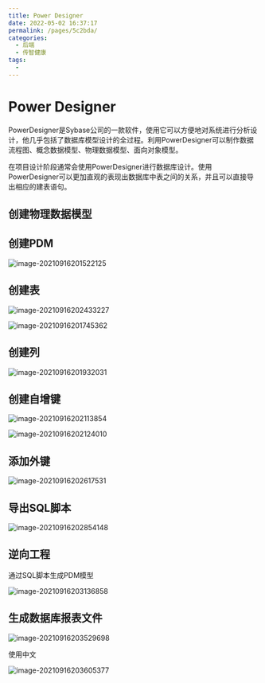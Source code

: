 ```yaml
---
title: Power Designer
date: 2022-05-02 16:37:17
permalink: /pages/5c2bda/
categories:
  - 后端
  - 传智健康
tags:
  - 
---
```

# Power Designer

PowerDesigner是Sybase公司的一款软件，使用它可以方便地对系统进行分析设计，他几乎包括了数据库模型设计的全过程。利用PowerDesigner可以制作数据流程图、概念数据模型、物理数据模型、面向对象模型。

在项目设计阶段通常会使用PowerDesigner进行数据库设计。使用PowerDesigner可以更加直观的表现出数据库中表之间的关系，并且可以直接导出相应的建表语句。



## 创建物理数据模型



## 创建PDM

![image-20210916201522125](https://cdn.jsdelivr.net/gh/Iekrwh/images/md-images/image-20210916201522125.png)

## 创建表

![image-20210916202433227](https://cdn.jsdelivr.net/gh/Iekrwh/images/md-images/image-20210916202433227.png)

![image-20210916201745362](https://cdn.jsdelivr.net/gh/Iekrwh/images/md-images/image-20210916201745362.png)



## 创建列

![image-20210916201932031](https://cdn.jsdelivr.net/gh/Iekrwh/images/md-images/image-20210916201932031.png)



## 创建自增键

![image-20210916202113854](https://cdn.jsdelivr.net/gh/Iekrwh/images/md-images/image-20210916202113854.png)

![image-20210916202124010](https://cdn.jsdelivr.net/gh/Iekrwh/images/md-images/image-20210916202124010.png)



## 添加外键

![image-20210916202617531](https://cdn.jsdelivr.net/gh/Iekrwh/images/md-images/image-20210916202617531.png)



##  导出SQL脚本

![image-20210916202854148](https://cdn.jsdelivr.net/gh/Iekrwh/images/md-images/image-20210916202854148.png)



## 逆向工程

通过SQL脚本生成PDM模型

![image-20210916203136858](https://cdn.jsdelivr.net/gh/Iekrwh/images/md-images/image-20210916203136858.png)



## 生成数据库报表文件

![image-20210916203529698](https://cdn.jsdelivr.net/gh/Iekrwh/images/md-images/image-20210916203529698.png)

使用中文

![image-20210916203605377](https://cdn.jsdelivr.net/gh/Iekrwh/images/md-images/image-20210916203605377.png)



